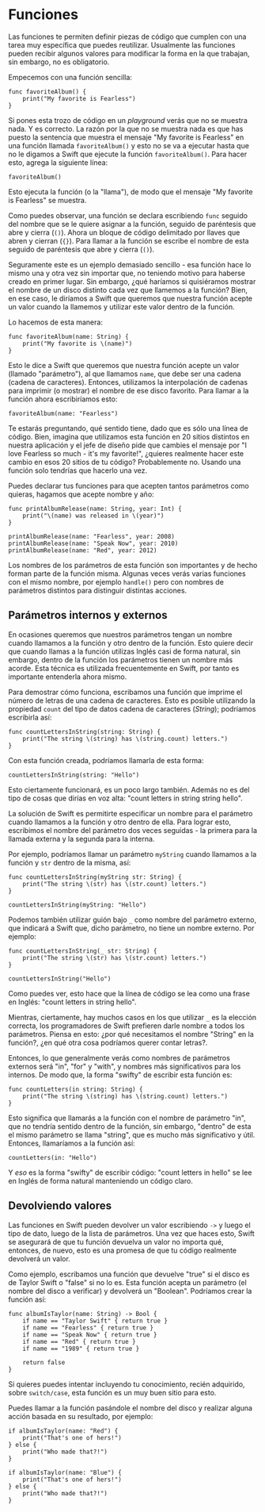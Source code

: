 # Funciones

Las funciones te permiten definir piezas de código que cumplen con una tarea muy específica que puedes reutilizar. Usualmente las funciones pueden recibir algunos valores para modificar la forma en la que trabajan, sin embargo, no es obligatorio.

Empecemos con una función sencilla:

    func favoriteAlbum() {
        print("My favorite is Fearless")
    }

Si pones esta trozo de código en un *playground* verás que no se muestra nada. Y es correcto. La razón por la que no se muestra nada es que has puesto la sentencia que muestra el mensaje "My favorite is Fearless" en una función llamada `favoriteAlbum()` y esto no se va a ejecutar hasta que no le digamos a Swift que ejecute la función `favoriteAlbum()`. Para hacer esto, agrega la siguiente línea:

    favoriteAlbum()

Esto ejecuta la función (o la "llama"), de modo que el mensaje "My favorite is Fearless" se muestra.

Como puedes observar, una función se declara escribiendo `func` seguido del nombre que se le quiere asignar a la función, seguido de paréntesis que abre y cierra (`()`). Ahora un bloque de código delimitado por llaves que abren y cierran (`{}`). Para llamar a la función se escribe el nombre de esta seguido de paréntesis que abre y cierra (`()`).

Seguramente este es un ejemplo demasiado sencillo - esa función hace lo mismo una y otra vez sin importar que, no teniendo motivo para haberse creado en primer lugar. Sin embargo, ¿qué haríamos si quisiéramos mostrar el nombre de un disco distinto cada vez que llamemos a la función? Bien, en ese caso, le diríamos a Swift que queremos que nuestra función acepte un valor cuando la llamemos y utilizar este valor dentro de la función.

Lo hacemos de esta manera:

    func favoriteAlbum(name: String) {
        print("My favorite is \(name)")
    }

Esto le dice a Swift que queremos que nuestra función acepte un valor (llamado "parámetro"), al que llamamos `name`, que debe ser una cadena (cadena de caracteres). Entonces, utilizamos la interpolación de cadenas para imprimir (o mostrar) el nombre de ese disco favorito. Para llamar a la función ahora escribiríamos esto:

    favoriteAlbum(name: "Fearless")

Te estarás preguntando, qué sentido tiene, dado que es sólo una línea de código. Bien, imagina que utilizamos esta función en 20 sitios distintos en nuestra aplicación y el jefe de diseño pide que cambies el mensaje por "I love Fearless so much - it's my favorite!", ¿quieres realmente hacer este cambio en esos 20 sitios de tu código? Probablemente no. Usando una función solo tendrías que hacerlo una vez.

Puedes declarar tus funciones para que acepten tantos parámetros como quieras, hagamos que acepte nombre y año:

    func printAlbumRelease(name: String, year: Int) {
        print("\(name) was released in \(year)")
    }

    printAlbumRelease(name: "Fearless", year: 2008)
    printAlbumRelease(name: "Speak Now", year: 2010)
    printAlbumRelease(name: "Red", year: 2012)

Los nombres de los parámetros de esta función son importantes y de hecho forman parte de la función misma. Algunas veces verás varias funciones con el mismo nombre, por ejemplo `handle()` pero con nombres de parámetros distintos para distinguir distintas acciones.


## Parámetros internos y externos

En ocasiones queremos que nuestros parámetros tengan un nombre cuando llamamos a la función y otro dentro de la función. Esto quiere decir que cuando llamas a la función utilizas Inglés casi de forma natural, sin embargo, dentro de la función los parámetros tienen un nombre más acorde. Esta técnica es utilizada frecuentemente en Swift, por tanto es importante entenderla ahora mismo.

Para demostrar cómo funciona, escribamos una función que imprime el número de letras de una cadena de caracteres. Esto es posible utilizando la propiedad `count` del tipo de datos cadena de caracteres (*String*); podríamos escribirla así:

    func countLettersInString(string: String) {
        print("The string \(string) has \(string.count) letters.")
    }

Con esta función creada, podríamos llamarla de esta forma:

    countLettersInString(string: "Hello")

Esto ciertamente funcionará, es un poco largo también. Además no es del tipo de cosas que dirías en voz alta: "count letters in string string hello".

La solución de Swift es permitirte especificar un nombre para el parámetro cuando llamamos a la función y otro dentro de ella. Para lograr esto, escribimos el nombre del parámetro dos veces seguidas - la primera para la llamada externa y la segunda para la interna.

Por ejemplo, podríamos llamar un parámetro `myString` cuando llamamos a la función y `str` dentro de la misma, así:

    func countLettersInString(myString str: String) {
        print("The string \(str) has \(str.count) letters.")
    }
    
    countLettersInString(myString: "Hello")  

Podemos también utilizar guión bajo `_` como nombre del parámetro externo, que indicará a Swift que, dicho parámetro, no tiene un nombre externo. Por ejemplo:

    func countLettersInString(_ str: String) {
        print("The string \(str) has \(str.count) letters.")
    }
    
    countLettersInString("Hello")

Como puedes ver, esto hace que la línea de código se lea como una frase en Inglés: "count letters in string hello".

Mientras, ciertamente, hay muchos casos en los que utilizar `_` es la elección correcta, los programadores de Swift prefieren darle nombre a todos los parámetros. Piensa en esto: ¿por qué necesitamos el nombre "String" en la función?, ¿en qué otra cosa podríamos querer contar letras?.

Entonces, lo que generalmente verás como nombres de parámetros externos será "in", "for" y "with", y nombres más significativos para los internos. De modo que, la forma "swifty" de escribir esta función es:

    func countLetters(in string: String) {
        print("The string \(string) has \(string.count) letters.")
    }

Esto significa que llamarás a la función con el nombre de parámetro "in", que no tendría sentido dentro de la función, sin embargo, "dentro" de esta el mismo parámetro se llama "string", que es mucho más significativo y útil. Entonces, llamaríamos a la función así:

    countLetters(in: "Hello")

Y *eso* es la forma "swifty" de escribir código: "count letters in hello" se lee en Inglés de forma natural manteniendo un código claro.


## Devolviendo valores

Las funciones en Swift pueden devolver un valor escribiendo `->` y luego el tipo de dato, luego de la lista de parámetros. Una vez que haces esto, Swift se asegurará de que tu función devuelva un valor no importa qué, entonces, de nuevo, esto es una promesa de que tu código realmente devolverá un valor.

Como ejemplo, escribamos una función que devuelve "true" si el disco es de Taylor Swift o "false" si no lo es. Esta función acepta un parámetro (el nombre del disco a verificar) y devolverá un "Boolean". Podríamos crear la función así:

    func albumIsTaylor(name: String) -> Bool {
        if name == "Taylor Swift" { return true }
        if name == "Fearless" { return true }
        if name == "Speak Now" { return true }
        if name == "Red" { return true }
        if name == "1989" { return true }

        return false
    }

Si quieres puedes intentar incluyendo tu conocimiento, recién adquirido, sobre `switch/case`, esta función es un muy buen sitio para esto.

Puedes llamar a la función pasándole el nombre del disco y realizar alguna acción basada en su resultado, por ejemplo:

    if albumIsTaylor(name: "Red") {
        print("That's one of hers!")
    } else {
        print("Who made that?!")
    }

    if albumIsTaylor(name: "Blue") {
        print("That's one of hers!")
    } else {
        print("Who made that?!")
    }
